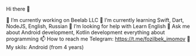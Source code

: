 Hi there 👋

🔭 I’m currently working on Beelab LLC
🌱 I’m currently learning Swift, Dart, NodeJS, English, Russian
👀 I’m looking for help with Learn English
💬 Ask me about Android development, Kotlin development everything about programming
📫 How to reach me Telegram: https://t.me/fozilbek_imomov
🤯 My skils: Android (from 4 years)
<!---
FozilbekImomov/FozilbekImomov is a ✨ special ✨ repository because its `README.md` (this file) appears on your GitHub profile.
You can click the Preview link to take a look at your changes.
--->
